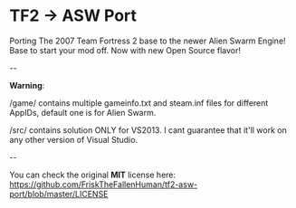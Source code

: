 # TF2 -> ASW Port
Porting The 2007 Team Fortress 2 base to the newer Alien Swarm Engine! Base to start your mod off. Now with new Open Source flavor!

--

**Warning**:

/game/ contains multiple gameinfo.txt and steam.inf files for different AppIDs, default one is for Alien Swarm. 

/src/ contains solution ONLY for VS2013. I cant guarantee that it'll work on any other version of Visual Studio.

--

You can check the original **MIT** license here: https://github.com/FriskTheFallenHuman/tf2-asw-port/blob/master/LICENSE
